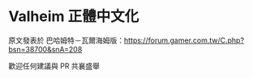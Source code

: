 # Valheim 正體中文化

原文發表於 巴哈姆特－瓦爾海姆版：https://forum.gamer.com.tw/C.php?bsn=38700&snA=208

歡迎任何建議與 PR 共襄盛舉